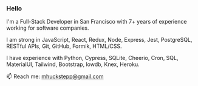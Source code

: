 ### Hello

I'm a Full-Stack Developer in San Francisco with 7+ years of experience working for software companies.

I am strong in JavaScript, React, Redux, Node, Express, Jest,  PostgreSQL, RESTful APIs, Git, GitHub, Formik, HTML/CSS.

I have experience with Python, Cypress, SQLite, Cheerio, Cron, SQL, MaterialUI, Tailwind, Bootstrap, lowdb, Knex, Heroku.

📫 Reach me: mhuckstepp@gmail.com
